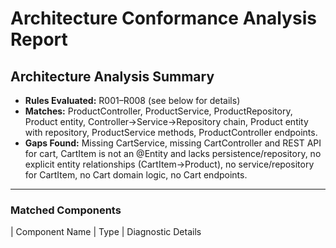 # Architecture Conformance Analysis Report

## Architecture Analysis Summary

- **Rules Evaluated:** R001–R008 (see below for details)
- **Matches:** ProductController, ProductService, ProductRepository, Product entity, Controller→Service→Repository chain, Product entity with repository, ProductService methods, ProductController endpoints.
- **Gaps Found:** Missing CartService, missing CartController and REST API for cart, CartItem is not an @Entity and lacks persistence/repository, no explicit entity relationships (CartItem→Product), no service/repository for CartItem, no Cart domain logic, no Cart endpoints.

---

### Matched Components

| Component Name         | Type         | Diagnostic Details